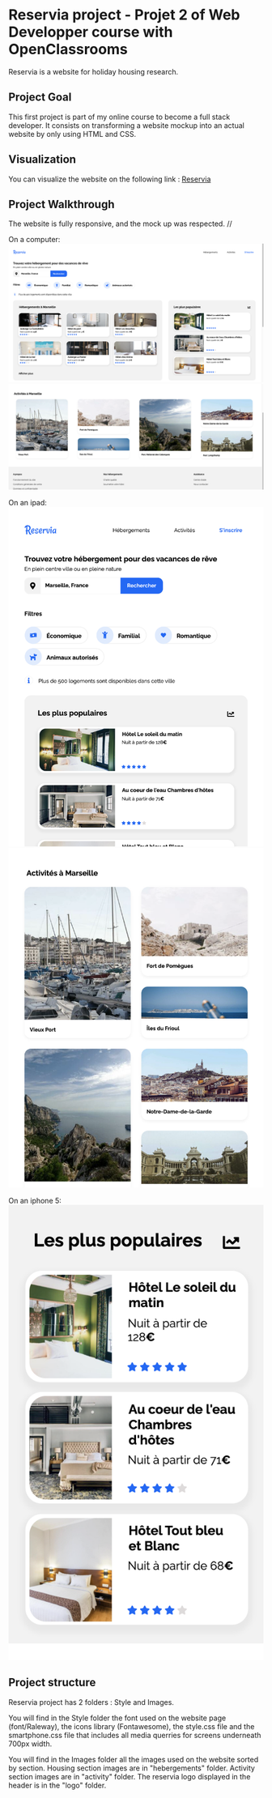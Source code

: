 # Reservia project  - Projet 2 of Web Developper course with OpenClassrooms

Reservia is a website for holiday housing research.


## Project Goal

This first project is part of my online course to become a full stack developer. It consists on transforming a website mockup into an actual website by only using HTML and CSS. 


## Visualization

You can visualize the website on the following link : [Reservia](https://sophiespacee.github.io/Project_2_OC_26012021/)

## Project Walkthrough

The website is fully responsive, and the mock up was respected. //

On a computer: 
![pc](/images/readme/pc1.png)
![pc](/images/readme/pc2.png)

On an ipad: 
![ipad1](/images/readme/ipad1.png)
![ipad2](/images/readme/ipad2.png)

On an iphone 5: 
![iphone](/images/readme/iphone.png)


## Project structure

Reservia project has 2 folders : Style and Images.

You will find in the Style folder the font used on the website page (font/Raleway), the icons library (Fontawesome), the style.css file and the smartphone.css file that includes all media querries for screens underneath 700px width. 

You will find in the Images folder all the images used on the website sorted by section. 
Housing section images are in "hebergements" folder. 
Activity section images are in "activity" folder.
The reservia logo displayed in the header is in the "logo" folder.
